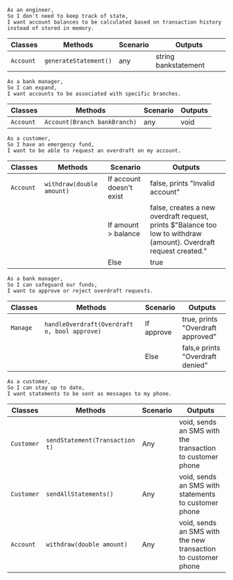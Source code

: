 ```
As an engineer,
So I don't need to keep track of state,
I want account balances to be calculated based on transaction history instead of stored in memory.
```
| Classes         | Methods                                     | Scenario               | Outputs                     |
|-----------------|---------------------------------------------|------------------------|-----------------------------|
| `Account`       | `generateStatement()`                       | any                    | string bankstatement        |

```
As a bank manager,
So I can expand,
I want accounts to be associated with specific branches.
```
| Classes         | Methods                                     | Scenario               | Outputs                     |
|-----------------|---------------------------------------------|------------------------|-----------------------------|
| `Account`       | `Account(Branch bankBranch)`                | any                    | void                        |

```
As a customer,
So I have an emergency fund,
I want to be able to request an overdraft on my account.
```
| Classes         | Methods                                     | Scenario               | Outputs                     |
|-----------------|---------------------------------------------|------------------------|-----------------------------|
| `Account`	      | `withdraw(double amount)`                   | If account doesn't exist | false, prints "Invalid account" |
|                 |                                             | If amount > balance      | false, creates a new overdraft request, prints $"Balance too low to withdraw {amount}. Overdraft request created." |
|                 |                                             | Else	                   | true                            |

```
As a bank manager,
So I can safeguard our funds,
I want to approve or reject overdraft requests.
```
| Classes         | Methods                                     | Scenario               | Outputs                     |
|-----------------|---------------------------------------------|------------------------|-----------------------------|
| `Manage`	      | `handleOverdraft(Overdraft o, bool approve)`| If approve             | true, prints "Overdraft approved" |
|                 |                                             | Else	                 | fals,e prints "Overdraft denied"  |

```
As a customer,
So I can stay up to date,
I want statements to be sent as messages to my phone.
```
| Classes         | Methods                                     | Scenario               | Outputs                     |
|-----------------|---------------------------------------------|------------------------|-----------------------------|
| `Customer`      | `sendStatement(Transaction t)`              | Any                    | void, sends an SMS with the transaction to customer phone |
| `Customer`      | `sendAllStatements()`                       | Any                    | void, sends an SMS with statements to customer phone |
| `Account`	      | `withdraw(double amount)`                   | Any                    | void, sends an SMS with the new transaction to customer phone |